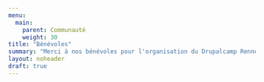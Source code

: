 ```yaml
---
menu:
  main:
    parent: Communauté
    weight: 30
title: "Bénévoles"
summary: "Merci à nos bénévoles pour l'organisation du Drupalcamp Rennes 2024."
layout: noheader
draft: true
---
```


